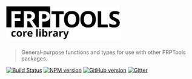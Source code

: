 # [![FRPTools: Configuration](https://github.com/frptools/corelib/raw/master/.assets/product-logo.png)](https://github.com/frptools/corelib)

> General-purpose functions and types for use with other FRPTools packages.

[![Build Status](https://travis-ci.org/frptools/corelib.svg?branch=master)](https://travis-ci.org/frptools/corelib)
[![NPM version](https://badge.fury.io/js/%40corelib%2Flist.svg)](http://badge.fury.io/js/%40corelib%2Flist)
[![GitHub version](https://badge.fury.io/gh/frptools%2Fcorelib.svg)](https://badge.fury.io/gh/frptools%2Fcorelib)
[![Gitter](https://badges.gitter.im/gitterHQ/gitter.svg)](https://gitter.im/FRPTools/Lobby)
